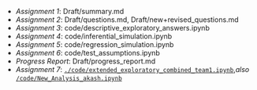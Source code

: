 - *Assignment 1*: Draft/summary.md
- *Assignment 2*: Draft/questions.md, Draft/new+revised_questions.md
- *Assignment 3*: code/descriptive_exploratory_answers.ipynb
- *Assignment 4*: code/inferential_simulation.ipynb
- *Assignment 5*: code/regression_simulation.ipynb
- *Assignment 6*: code/test_assumptions.ipynb
- *Progress Report*: Draft/progress_report.md
- *Assignment 7*: [``./code/extended_exploratory_combined_team1.ipynb``](./code/extended_exploratory_combined_team1.ipynb),*also* [``/code/New_Analysis_akash.ipynb``](./code/New_Analysis_akash.ipynb)
